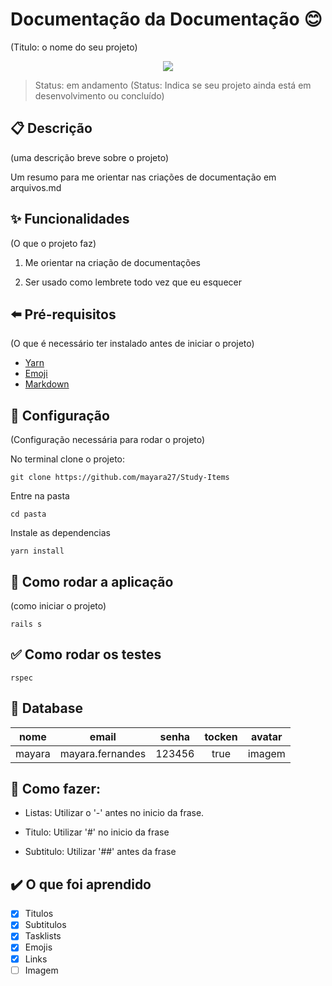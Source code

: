 # Documentação da Documentação :blush:
(Titulo: o nome do seu projeto)

<p align="center"> <img src="https://www.google.com/url?sa=i&url=https%3A%2F%2Fportswigger.net%2Fdaily-swig%2Fpopular-ruby-gem-strong-password-backdoored&psig=AOvVaw1fwqLt_cOhI-mbJR43QJW-&ust=1617999455221000&source=images&cd=vfe&ved=0CAIQjRxqFwoTCPiTzem77-8CFQAAAAAdAAAAABAD"> </p>
  
>Status: em andamento
(Status: Indica se seu projeto ainda está em desenvolvimento ou concluído)

## :clipboard: Descrição
(uma descrição breve sobre o projeto)

Um  resumo para me orientar nas criações de documentação em arquivos.md

## :sparkles: Funcionalidades
(O que o projeto faz)

1. Me orientar na criação de documentações

2. Ser usado como lembrete todo vez que eu esquecer

## :arrow_left: Pré-requisitos
(O que é necessário ter instalado antes de iniciar o projeto)

- [Yarn](https://classic.yarnpkg.com/en/docs/install/#debian-stable)
- [Emoji](https://gist.github.com/rxaviers/7360908)
- [Markdown](https://guides.github.com/features/mastering-markdown/)

## :wrench: Configuração
(Configuração necessária para rodar o projeto)

No terminal clone o projeto:

```
git clone https://github.com/mayara27/Study-Items
```
Entre na pasta

```
cd pasta
```
Instale as dependencias

```
yarn install
```

## :eyes: Como rodar a aplicação
(como iniciar o projeto)

```
rails s
```

## :white_check_mark: Como rodar os testes

```
rspec
```

## :small_blue_diamond: Database

|  nome  | email           |senha    | tocken | avatar   |
|:--------:|:-----------------:|:---------:|:--------:|:----------:|
|mayara  |mayara.fernandes |123456   |  true  |  imagem  |


## :hammer: Como fazer:

- Listas: Utilizar o '-' antes no inicio da frase.

- Titulo: Utilizar '#' no inicio da frase

- Subtitulo: Utilizar '##' antes da frase


## :heavy_check_mark: O que foi aprendido

- [x] Titulos
- [x] Subtitulos
- [x] Tasklists
- [x] Emojis 
- [x] Links
- [ ] Imagem
